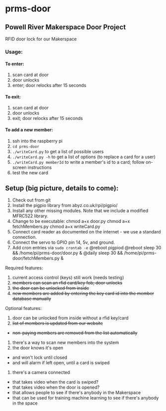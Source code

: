 # prms-door
## Powell River Makerspace Door Project

RFID door lock for our Makerspace

### Usage:
#### To enter:
1.  scan card at door
1.  door unlocks
1.  enter; door relocks after 15 seconds

#### To exit:
1.  scan card at door
1.  door unlocks
1.  exit; door relocks after 15 seconds

#### To add a new member:
1.  ssh into the raspberry pi
1.  `cd prms-door`
1.  `./writeCard.py` to get a list of possible users
1.  `./writeCard.py -h` to get a list of options (to replace a card for a user)
1.  `./writeCard.py memberId` to write a member's id to a card; follow on-screen instructions
1.  test the new card

## Setup (big picture, details to come):
1.  Check out from git
1.  Install the pigpio library from abyz.co.uk/rpi/pigpio/
1.  Install any other missing modules.  Note that we include a modified MFRC522 library.
1.  Change to be executable:
    chmod a+x door.py
    chmod a+x fetchMembers.py
    chmod a+x writeCard.py
1.  Connect card reader as documented on the internet - we use a standard connection.
1.  Connect the servo to GPIO pin 14, 5v, and ground.
1.  Add cron entries via `sudo crontab -e`
    @reboot pigpiod
    @reboot sleep 30 && /home/pi/prms-door/door.py &
    @daily  sleep 30 && /home/pi/prms-door/fetchMembers.py &

Required features:
1.  current access control (keys) still work (needs testing)
1.  ~~members can scan an rfid card/key fob; door unlocks~~
1.  ~~the door can be unlocked from inside~~
1.  ~~new members are added by entering the key card id into the member database manually~~

Optional features:
1.  door can be unlocked from inside without a rfid key/card
1.  ~~list of members is updated from our website~~
  * ~~non-paying members are removed from the list automatically~~
1.  there's a way to scan new members into the system
1.  the door knows it's open 
  * and won't lock until closed
  * and will alarm if left open, until a card is swiped
1.  there's a camera connected
  * that takes video when the card is swiped?
  * that takes video when the door is opened?
  * that allows people to see if there's anybody in the Makerspace
  * that can be used for training machine learning to see if there's anybody in the space
